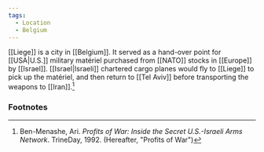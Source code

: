```yaml
---
tags:
  - Location
  - Belgium
---
```

[[Liege]] is a city in [[Belgium]]. It served as a hand-over point for [[USA|U.S.]] military matériel purchased from [[NATO]] stocks in [[Europe]] by [[Israel]]. [[Israel|Israeli]] chartered cargo planes would fly to [[Liege]] to pick up the matériel, and then return to [[Tel Aviv]] before transporting the weapons to [[Iran]].[^1]

### Footnotes
[^1]: Ben-Menashe, Ari. *Profits of War: Inside the Secret U.S.-Israeli Arms Network*. TrineDay, 1992. (Hereafter, "Profits of War")
